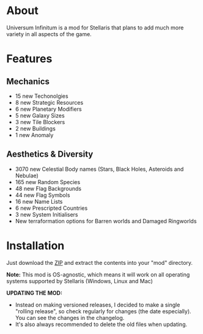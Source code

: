 # About

Universum Infinitum is a mod for Stellaris that plans to add much more variety in all aspects of the game.

# Features

## Mechanics

 - 15 new Techonolgies
 - 8 new Strategic Resources
 - 6 new Planetary Modifiers
 - 5 new Galaxy Sizes
 - 3 new Tile Blockers
 - 2 new Buildings
 - 1 new Anomaly

## Aesthetics & Diversity

 - 3070 new Celestial Body names (Stars, Black Holes, Asteroids and Nebulae)
 - 165 new Random Species
 - 48 new Flag Backgrounds
 - 44 new Flag Symbols
 - 16 new Name Lists
 - 6 new Prescripted Countries
 - 3 new System Initialisers
 - New terraformation options for Barren worlds and Damaged Ringworlds

# Installation

Just download the [ZIP](https://github.com/hmlendea/stellaris-universum-infinitum/archive/master.zip) and extract the contents into your "mod" directory.

**Note:** This mod is OS-agnostic, which means it will work on all operating systems supported by Stellaris (Windows, Linux and Mac)

**UPDATING THE MOD:**
- Instead on making versioned releases, I decided to make a single "rolling release", so check regularly for changes (the date especially).
You can see the changes in the changelog.
- It's also always recommended to delete the old files when updating.

